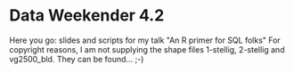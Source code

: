 # Data Weekender 4.2

Here you go: slides and scripts for my talk "An R primer for SQL folks"
For copyright reasons, I am not supplying the shape files 1-stellig, 2-stellig and vg2500_bld. They can be found... ;-)
